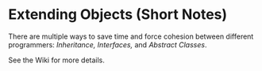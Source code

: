 # Extending Objects (Short Notes)

There are multiple ways to save time and force cohesion between different programmers: _Inheritance, Interfaces,_ and _Abstract Classes_.

See the Wiki for more details.